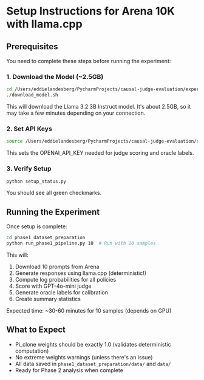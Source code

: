 # Setup Instructions for Arena 10K with llama.cpp

## Prerequisites

You need to complete these steps before running the experiment:

### 1. Download the Model (~2.5GB)
```bash
cd /Users/eddielandesberg/PycharmProjects/causal-judge-evaluation/experiments/arena_10k_oracle
./download_model.sh
```

This will download the Llama 3.2 3B Instruct model. It's about 2.5GB, so it may take a few minutes depending on your connection.

### 2. Set API Keys
```bash
source /Users/eddielandesberg/PycharmProjects/causal-judge-evaluation/set_secrets.sh
```

This sets the OPENAI_API_KEY needed for judge scoring and oracle labels.

### 3. Verify Setup
```bash
python setup_status.py
```

You should see all green checkmarks.

## Running the Experiment

Once setup is complete:

```bash
cd phase1_dataset_preparation
python run_phase1_pipeline.py 10  # Run with 10 samples
```

This will:
1. Download 10 prompts from Arena
2. Generate responses using llama.cpp (deterministic!)
3. Compute log probabilities for all policies
4. Score with GPT-4o-mini judge
5. Generate oracle labels for calibration
6. Create summary statistics

Expected time: ~30-60 minutes for 10 samples (depends on GPU)

## What to Expect

- Pi_clone weights should be exactly 1.0 (validates deterministic computation)
- No extreme weights warnings (unless there's an issue)
- All data saved in `phase1_dataset_preparation/data/` and `data/`
- Ready for Phase 2 analysis when complete